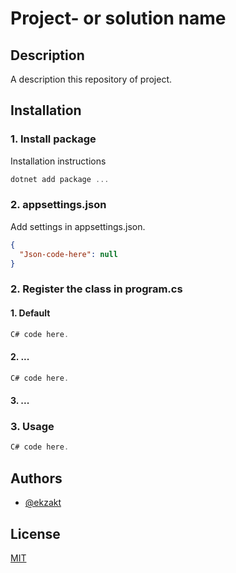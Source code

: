 # Project- or solution name


## Description
A  description this repository of project.


## Installation


### 1. Install package
Installation instructions
``` C#
dotnet add package ...
```


### 2. appsettings.json
Add settings in appsettings.json.
```json
{
  "Json-code-here": null
}
```


### 2. Register the class in program.cs


#### 1. Default
``` C#
C# code here.
```


#### 2. ...
``` C#
C# code here.
```

#### 3. ...


### 3. Usage
``` C#
C# code here.
```


## Authors
- [@ekzakt](https://www.github.com/ekzakt)



## License
[MIT](https://choosealicense.com/licenses/mit/)
